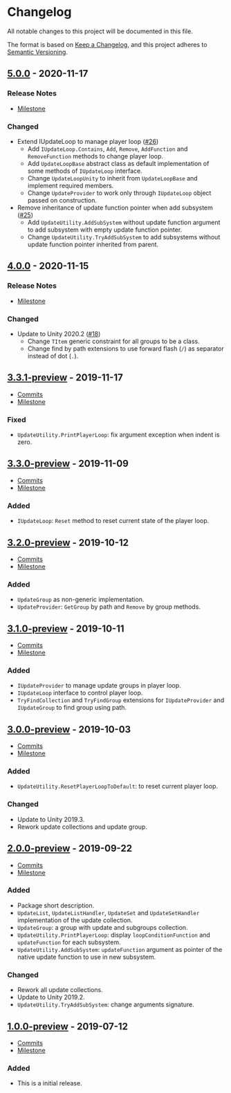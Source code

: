 # Changelog

All notable changes to this project will be documented in this file.

The format is based on [Keep a Changelog](https://keepachangelog.com/en/1.0.0/),
and this project adheres to [Semantic Versioning](https://semver.org/spec/v2.0.0.html).

## [5.0.0](https://github.com/unity-game-framework/ugf-update/releases/tag/5.0.0) - 2020-11-17  

### Release Notes

- [Milestone](https://github.com/unity-game-framework/ugf-update/milestone/9?closed=1)  
    

### Changed

- Extend IUpdateLoop to manage player loop ([#26](https://github.com/unity-game-framework/ugf-update/pull/26))  
    - Add `IUpdateLoop.Contains`, `Add`, `Remove`, `AddFunction` and `RemoveFunction` methods to change player loop.
    - Add `UpdateLoopBase` abstract class as default implementation of some methods of `IUpdateLoop` interface.
    - Change `UpdateLoopUnity` to inherit from `UpdateLoopBase` and implement required members.
    - Change `UpdateProvider` to work only through `IUpdateLoop` object passed on construction.
- Remove inheritance of update function pointer when add subsystem ([#25](https://github.com/unity-game-framework/ugf-update/pull/25))  
    - Add `UpdateUtility.AddSubSystem` without update function argument to add subsystem with empty update function pointer.
    - Change `UpdateUtility.TryAddSubSystem` to add subsystems without update function pointer inherited from parent.

## [4.0.0](https://github.com/unity-game-framework/ugf-update/releases/tag/4.0.0) - 2020-11-15  

### Release Notes

- [Milestone](https://github.com/unity-game-framework/ugf-update/milestone/8?closed=1)  
    

### Changed

- Update to Unity 2020.2 ([#18](https://github.com/unity-game-framework/ugf-update/pull/18))  
    - Change `TItem` generic constraint for all groups to be a class.
    - Change find by path extensions to use forward flash (`/`) as separator instead of dot (`.`).

## [3.3.1-preview](https://github.com/unity-game-framework/ugf-update/releases/tag/3.3.1-preview) - 2019-11-17  

- [Commits](https://github.com/unity-game-framework/ugf-update/compare/3.3.0-preview...3.3.1-preview)
- [Milestone](https://github.com/unity-game-framework/ugf-update/milestone/7?closed=1)

### Fixed
- `UpdateUtility.PrintPlayerLoop`: fix argument exception when indent is zero.

## [3.3.0-preview](https://github.com/unity-game-framework/ugf-update/releases/tag/3.3.0-preview) - 2019-11-09  

- [Commits](https://github.com/unity-game-framework/ugf-update/compare/3.2.0-preview...3.3.0-preview)
- [Milestone](https://github.com/unity-game-framework/ugf-update/milestone/6?closed=1)

### Added
- `IUpdateLoop`: `Reset` method to reset current state of the player loop.

## [3.2.0-preview](https://github.com/unity-game-framework/ugf-update/releases/tag/3.2.0-preview) - 2019-10-12  

- [Commits](https://github.com/unity-game-framework/ugf-update/compare/3.1.0-preview...3.2.0-preview)
- [Milestone](https://github.com/unity-game-framework/ugf-update/milestone/5?closed=1)

### Added
- `UpdateGroup` as non-generic implementation.
- `UpdateProvider`: `GetGroup` by path and `Remove` by group methods.

## [3.1.0-preview](https://github.com/unity-game-framework/ugf-update/releases/tag/3.1.0-preview) - 2019-10-11  

- [Commits](https://github.com/unity-game-framework/ugf-update/compare/3.0.0-preview...3.1.0-preview)
- [Milestone](https://github.com/unity-game-framework/ugf-update/milestone/4?closed=1)

### Added
- `IUpdateProvider` to manage update groups in player loop.
- `IUpdateLoop` interface to control player loop.
- `TryFindCollection` and `TryFindGroup` extensions for `IUpdateProvider` and `IUpdateGroup` to find group using path.

## [3.0.0-preview](https://github.com/unity-game-framework/ugf-update/releases/tag/3.0.0-preview) - 2019-10-03  

- [Commits](https://github.com/unity-game-framework/ugf-update/compare/2.0.0-preview...3.0.0-preview)
- [Milestone](https://github.com/unity-game-framework/ugf-update/milestone/3?closed=1)

### Added
- `UpdateUtility.ResetPlayerLoopToDefault`: to reset current player loop.

### Changed
- Update to Unity 2019.3.
- Rework update collections and update group.

## [2.0.0-preview](https://github.com/unity-game-framework/ugf-update/releases/tag/2.0.0-preview) - 2019-09-22  

- [Commits](https://github.com/unity-game-framework/ugf-update/compare/1.0.0-preview...2.0.0-preview)
- [Milestone](https://github.com/unity-game-framework/ugf-update/milestone/2?closed=1)

### Added
- Package short description.
- `UpdateList`, `UpdateListHandler`, `UpdateSet` and `UpdateSetHandler` implementation of the update collection.
- `UpdateGroup`: a group with update and subgroups collection.
- `UpdateUtility.PrintPlayerLoop`: display `loopConditionFunction` and `updateFunction` for each subsystem.
- `UpdateUtility.AddSubSystem`: `updateFunction` argument as pointer of the native update function to use in new subsystem. 

### Changed
- Rework all update collections.
- Update to Unity 2019.2.
- `UpdateUtility.TryAddSubSystem`: change arguments signature.

## [1.0.0-preview](https://github.com/unity-game-framework/ugf-update/releases/tag/1.0.0-preview) - 2019-07-12  

- [Commits](https://github.com/unity-game-framework/ugf-update/compare/a5288f5...1.0.0-preview)
- [Milestone](https://github.com/unity-game-framework/ugf-update/milestone/1?closed=1)

### Added
- This is a initial release.



